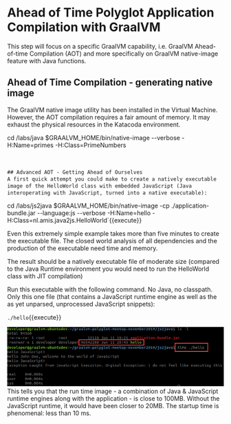 # Ahead of Time Polyglot Application Compilation with GraalVM

This step will focus on a specific GraalVM capability, i.e. GraalVM Ahead-of-time Compilation (AOT) and more specifically on GraalVM native-image feature with Java functions.

## Ahead of Time Compilation - generating native image 

The GraalVM native image utility has been installed in the Virtual Machine. However, the AOT compilation requires a fair amount of memory. It may exhaust the physical resources in the Katacoda environment. 

cd /labs/java
$GRAALVM_HOME/bin/native-image --verbose -H:Name=primes -H:Class=PrimeNumbers
```{{execute}}


## Advanced AOT - Getting Ahead of Ourselves
A first quick attempt you could make to create a natively executable image of the HelloWorld class with embedded JavaScript (Java interoperating with JavaScript, turned into a native executable):

```
cd /labs/js2java
$GRAALVM_HOME/bin/native-image -cp ./application-bundle.jar --language:js --verbose -H:Name=hello -H:Class=nl.amis.java2js.HelloWorld`{{execute}}

Even this extremely simple example takes more than five minutes to create the executable file. The closed world analysis of all dependencies and the production of the executable need time and memory.

The result should be a natively executable file of moderate size (compared to the Java Runtime environment you would need to run the HelloWorld class with JIT compilation)

Run this executable with the following command. No Java, no classpath. Only this one file (that contains a JavaScript runtime engine as well as the as yet unparsed, unprocessed JavaScript snippets):

`./hello`{{execute}}

![](assets/run-native-image.png)
This tells you that the run time image - a combination of Java & JavaScript runtime engines along with the application - is close to 100MB. Without the JavaScript runtime, it would have been closer to 20MB. The startup time is phenomenal: less than 10 ms.